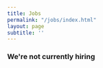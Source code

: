 ```yaml
---
title: Jobs
permalink: "/jobs/index.html"
layout: page
subtitle: ''
---
```


### **We're not currently hiring**

#### 